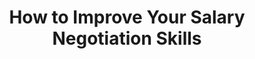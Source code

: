 ---
podcast: Career Cloud Radio
title: How to Improve Your Salary Negotiation Skills
host: 
podcast_url: https://www.careercloud.com/news/2016/5/7/how-to-improve-your-salary-negotiation-skills
thumbnail: career_cloud_radio.jpg
---